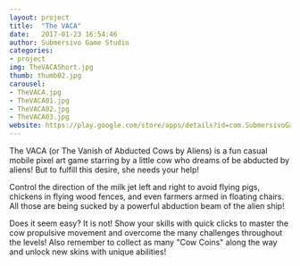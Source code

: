 ```yaml
---
layout: project
title:  "The VACA"
date:   2017-01-23 16:54:46
author: Submersivo Game Studio
categories:
- project
img: TheVACAShort.jpg
thumb: thumb02.jpg
carousel:
- TheVACA.jpg
- TheVACA01.jpg
- TheVACA02.jpg
- TheVACA03.jpg
website: https://play.google.com/store/apps/details?id=com.SubmersivoGameStudio.TheVACA&hl=pt_BR
---
```

The VACA (or The Vanish of Abducted Cows by Aliens) is a fun casual mobile pixel art game starring by a little cow who dreams of be abducted by aliens! But to fulfill this desire, she needs your help!

Control the direction of the milk jet left and right to avoid flying pigs, chickens in flying wood fences, and even farmers armed in floating chairs. All those are being sucked by a powerful abduction beam of the alien ship!

Does it seem easy? It is not! Show your skills with quick clicks to master the cow propulsive movement and overcome the many challenges throughout the levels! Also remember to collect as many "Cow Coins" along the way and unlock new skins with unique abilities!
